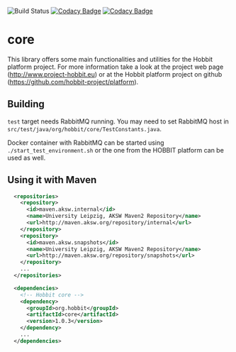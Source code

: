 ![Build Status](https://github.com/hobbit-project/core/workflows/build/badge.svg) [![Codacy Badge](https://app.codacy.com/project/badge/Grade/cab3efc1ece64aa4ba189e3e3d465ede)](https://www.codacy.com/manual/MichaelRoeder/core/dashboard?utm_source=github.com&amp;utm_medium=referral&amp;utm_content=hobbit-project/core&amp;utm_campaign=Badge_Grade) [![Codacy Badge](https://app.codacy.com/project/badge/Coverage/cab3efc1ece64aa4ba189e3e3d465ede)](https://www.codacy.com/manual/MichaelRoeder/core/dashboard?utm_source=github.com&utm_medium=referral&utm_content=hobbit-project/core&utm_campaign=Badge_Coverage)

# core
This library offers some main functionalities and utilities for the Hobbit platform project. For more information take a look at the project web page (<http://www.project-hobbit.eu>) or at the Hobbit platform project on github (<https://github.com/hobbit-project/platform>).

## Building

`test` target needs RabbitMQ running. You may need to set RabbitMQ host in `src/test/java/org/hobbit/core/TestConstants.java`.

Docker container with RabbitMQ can be started using `./start_test_environment.sh` or the one from the HOBBIT platform can be used as well.

## Using it with Maven

```xml
  <repositories>
    <repository>
      <id>maven.aksw.internal</id>
      <name>University Leipzig, AKSW Maven2 Repository</name>
      <url>http://maven.aksw.org/repository/internal</url>
    </repository>
    <repository>
      <id>maven.aksw.snapshots</id>
      <name>University Leipzig, AKSW Maven2 Repository</name>
      <url>http://maven.aksw.org/repository/snapshots</url>
    </repository>
    ...
  </repositories>

  <dependencies>
    <!-- Hobbit core -->
    <dependency>
      <groupId>org.hobbit</groupId>
      <artifactId>core</artifactId>
      <version>1.0.3</version>
    </dependency>
    ...
  </dependencies>
```
